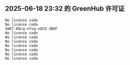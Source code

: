 ## 2025-06-18 23:32 的 GreenHub 许可证
```
No license code
No license code
SWXT-KbLq-xYvq-vQC8-3B6F
No license code
No license code
No license code
No license code
No license code
No license code
No license code
```
